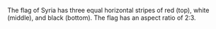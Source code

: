 The flag of Syria has three equal horizontal stripes of red (top), white (middle), and black (bottom). The flag has an aspect ratio of 2:3.
